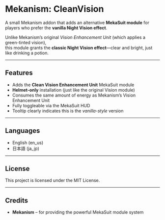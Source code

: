 # Mekanism: CleanVision

A small Mekanism addon that adds an alternative **MekaSuit module** for players who prefer the **vanilla Night Vision effect**.

Unlike Mekanism’s original *Vision Enhancement Unit* (which applies a green-tinted vision),  
this module grants the **classic Night Vision effect**—clear and bright, just like drinking a potion.

---

## Features
- Adds the **Clean Vision Enhancement Unit** MekaSuit module
- **Helmet-only** installation (just like the original Vision module)
- Consumes the same amount of energy as Mekanism’s Vision Enhancement Unit
- Fully toggleable via the MekaSuit HUD
- Tooltip clearly indicates this is the *vanilla-style* version

---

## Languages
- English (en_us)
- 日本語 (ja_jp)

---

## License
This project is licensed under the MIT License.  

---

## Credits
- **Mekanism** – for providing the powerful MekaSuit module system
